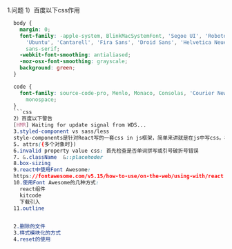 1.问题
1）百度以下css作用
```css
  body {
    margin: 0;
    font-family: -apple-system, BlinkMacSystemFont, 'Segoe UI', 'Roboto', 'Oxygen',
      'Ubuntu', 'Cantarell', 'Fira Sans', 'Droid Sans', 'Helvetica Neue',
      sans-serif;
    -webkit-font-smoothing: antialiased;
    -moz-osx-font-smoothing: grayscale;
    background: green;
  }

  code {
    font-family: source-code-pro, Menlo, Monaco, Consolas, 'Courier New',
      monospace;
  }
  ```css
  2）百度以下警告
  [HMR] Waiting for update signal from WDS...
  3.styled-component vs sass/less
  style-components是针对React写的一套css in js框架，简单来讲就是在js中写css。相对于与预处理器(sass、less)的好处是，css in js使用的是js语法，不用重新再学习新技术，也不会多一道编译步骤。无疑会加快网页速度。
  5. attrs({多个对象时})
  6.invalid property value css: 首先检查是否单词拼写或引号破折号错误
  7. &.className  &::placehoder  
  8.box-sizing
  9.react中使用Font Awesome:
  https://fontawesome.com/v5.15/how-to-use/on-the-web/using-with/react
  10.使用Font Awesome的几种方式:
    react组件
    kitcode
    下载引入
  11.outline


  2.删除的文件
  3.样式模块化的方式
  4.reset的使用